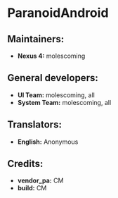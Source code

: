 ParanoidAndroid
===============

Maintainers:
-----------------------------
* __Nexus 4:__ molescoming

General developers:
-------------------
* __UI Team:__ molescoming, all
* __System Team:__ molescoming, all

Translators:
------------
* __English:__ Anonymous

Credits:
--------
* __vendor_pa:__ CM
* __build:__ CM

